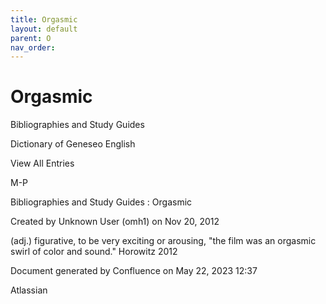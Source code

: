```yaml
---
title: Orgasmic
layout: default
parent: O
nav_order:
---
```


# Orgasmic

Bibliographies and Study Guides

Dictionary of Geneseo English

View All Entries

M-P

Bibliographies and Study Guides : Orgasmic

Created by  Unknown User (omh1) on Nov 20, 2012

(adj.) figurative, to be very exciting or arousing, &quot;the film was an orgasmic swirl of color and sound.&quot; Horowitz 2012

Document generated by Confluence on May 22, 2023 12:37

Atlassian
